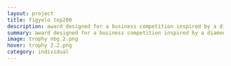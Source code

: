 ```yaml
---
layout: project
title: figyelo top200
description: award designed for a business competition inspired by a diamond and the motion of lifting up an award
summary: award designed for a business competition inspired by a diamond and the motion of lifting up an award
image: trophy nbg.2.png
hover: trophy 2.2.png
category: individual
---
```

